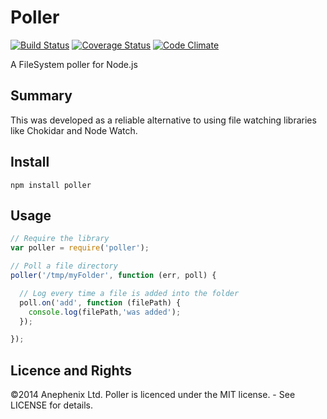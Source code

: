Poller
======

[![Build Status](https://travis-ci.org/Anephenix/poller.svg?branch=master)](https://travis-ci.org/Anephenix/poller)
[![Coverage Status](https://img.shields.io/coveralls/Anephenix/poller.svg)](https://coveralls.io/r/Anephenix/poller?branch=master)
[![Code Climate](https://codeclimate.com/github/Anephenix/poller.png)](https://codeclimate.com/github/Anephenix/poller)

A FileSystem poller for Node.js

Summary
---


This was developed as a reliable alternative to using file watching libraries like Chokidar and Node Watch. 

Install
---

    npm install poller

Usage
---

```javascript
// Require the library
var poller = require('poller');

// Poll a file directory
poller('/tmp/myFolder', function (err, poll) {

  // Log every time a file is added into the folder
  poll.on('add', function (filePath) {
    console.log(filePath,'was added');
  });

});
```

Licence and Rights
---

&copy;2014 Anephenix Ltd. Poller is licenced under the MIT license. - See LICENSE for details.